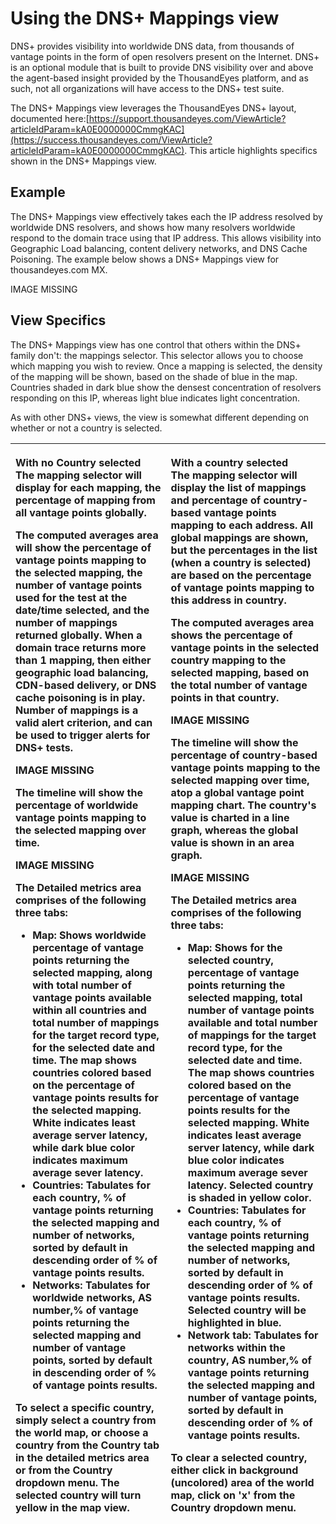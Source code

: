 # Using the DNS+ Mappings view

DNS+ provides visibility into worldwide DNS data, from thousands of vantage points in the form of open resolvers present on the Internet.  DNS+ is an optional module that is built to provide DNS visibility over and above the agent-based insight provided by the ThousandEyes platform, and as such, not all organizations will have access to the DNS+ test suite.  

The DNS+ Mappings view leverages the ThousandEyes DNS+ layout, documented here:[https://support.thousandeyes.com/ViewArticle?articleIdParam=kA0E0000000CmmgKAC](https://success.thousandeyes.com/ViewArticle?articleIdParam=kA0E0000000CmmgKAC).  This article highlights specifics shown in the DNS+ Mappings view.

## Example

The DNS+ Mappings view effectively takes each the IP address resolved by worldwide DNS resolvers, and shows how many resolvers worldwide respond to the domain trace using that IP address.  This allows visibility into Geographic Load balancing, content delivery networks, and DNS Cache Poisoning.  The example below shows a DNS+ Mappings view for thousandeyes.com MX.

IMAGE MISSING

## View Specifics

The DNS+ Mappings view has one control that others within the DNS+ family don't: the mappings selector.  This selector allows you to choose which mapping you wish to review.  Once a mapping is selected, the density of the mapping will be shown, based on the shade of blue in the map.  Countries shaded in dark blue show the densest concentration of resolvers responding on this IP, whereas light blue indicates light concentration.

As with other DNS+ views, the view is somewhat different depending on whether or not a country is selected.



<table>
  <thead>
    <tr>
      <th style="text-align:left">
        <p>With no Country selected
          <br />The mapping selector will display for each mapping, the percentage of
          mapping from all vantage points globally.</p>
        <p>The computed averages area will show the percentage of vantage points
          mapping to the selected mapping, the number of vantage points used for
          the test at the date/time selected, and the number of mappings returned
          globally. When a domain trace returns more than 1 mapping, then either
          geographic load balancing, CDN-based delivery, or DNS cache poisoning is
          in play. Number of mappings is a valid alert criterion, and can be used
          to trigger alerts for DNS+ tests.</p>
        <p>IMAGE MISSING</p>
        <p>The timeline will show the percentage of worldwide vantage points mapping
          to the selected mapping over time.</p>
        <p>IMAGE MISSING</p>
        <p>The Detailed metrics area comprises of the following three tabs:</p>
        <ul>
          <li>Map: Shows worldwide percentage of vantage points returning the selected
            mapping, along with total number of vantage points available within all
            countries and total number of mappings for the target record type, for
            the selected date and time. The map shows countries colored based on the
            percentage of vantage points results for the selected mapping. White indicates
            least average server latency, while dark blue color indicates maximum average
            sever latency.</li>
          <li>Countries: Tabulates for each country, % of vantage points returning the
            selected mapping and number of networks, sorted by default in descending
            order of % of vantage points results.</li>
          <li>Networks: Tabulates for worldwide networks, AS number,% of vantage points
            returning the selected mapping and number of vantage points, sorted by
            default in descending order of % of vantage points results.</li>
        </ul>
        <p>To select a specific country, simply select a country from the world map,
          or choose a country from the Country tab in the detailed metrics area or
          from the Country dropdown menu. The selected country will turn yellow in
          the map view.</p>
      </th>
      <th style="text-align:left">
        <p>With a country selected
          <br />The mapping selector will display the list of mappings and percentage
          of country-based vantage points mapping to each address. All global mappings
          are shown, but the percentages in the list (when a country is selected)
          are based on the percentage of vantage points mapping to this address in
          country.</p>
        <p>The computed averages area shows the percentage of vantage points in the
          selected country mapping to the selected mapping, based on the total number
          of vantage points in that country.</p>
        <p>IMAGE MISSING</p>
        <p>The timeline will show the percentage of country-based vantage points
          mapping to the selected mapping over time, atop a global vantage point
          mapping chart. The country&apos;s value is charted in a line graph, whereas
          the global value is shown in an area graph.</p>
        <p>IMAGE MISSING</p>
        <p>The Detailed metrics area comprises of the following three tabs:</p>
        <ul>
          <li>Map: Shows for the selected country, percentage of vantage points returning
            the selected mapping, total number of vantage points available and total
            number of mappings for the target record type, for the selected date and
            time. The map shows countries colored based on the percentage of vantage
            points results for the selected mapping. White indicates least average
            server latency, while dark blue color indicates maximum average sever latency.
            Selected country is shaded in yellow color.</li>
          <li>Countries: Tabulates for each country, % of vantage points returning the
            selected mapping and number of networks, sorted by default in descending
            order of % of vantage points results. Selected country will be highlighted
            in blue.</li>
          <li>Network tab: Tabulates for networks within the country, AS number,% of
            vantage points returning the selected mapping and number of vantage points,
            sorted by default in descending order of % of vantage points results.</li>
        </ul>
        <p>To clear a selected country, either click in background (uncolored) area
          of the world map, click on &apos;x&apos; from the Country dropdown menu.</p>
      </th>
    </tr>
  </thead>
  <tbody></tbody>
</table>